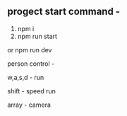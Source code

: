 ## progect start command -

1. npm i
2.  npm run start

or
    npm run dev


person control - 

w,a,s,d - run


shift  - speed run


array - camera
